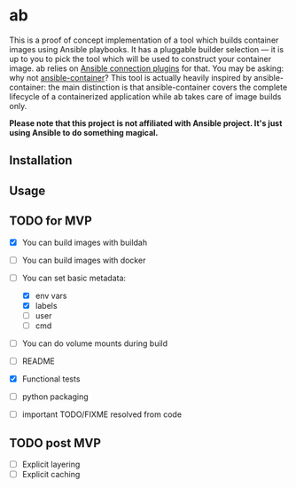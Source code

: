 # ab

This is a proof of concept implementation of a tool which builds container
images using Ansible playbooks. It has a pluggable builder selection — it is up
to you to pick the tool which will be used to construct your container image.
ab relies on [Ansible connection
plugins](https://docs.ansible.com/ansible/2.6/plugins/connection.html) for
that. You may be asking: why not
[ansible-container](https://github.com/ansible/ansible-container)? This tool is
actually heavily inspired by ansible-container: the main distinction is that
ansible-container covers the complete lifecycle of a containerized application
while ab takes care of image builds only.

**Please note that this project is not affiliated with Ansible project. It's just using Ansible to do something magical.**


## Installation

## Usage

## TODO for MVP

* [x] You can build images with buildah
* [ ] You can build images with docker
* [ ] You can set basic metadata:
  * [x] env vars
  * [x] labels
  * [ ] user
  * [ ] cmd
* [ ] You can do volume mounts during build
* [ ] README
* [x] Functional tests
* [ ] python packaging
* [ ] important TODO/FIXME resolved from code


## TODO post MVP

* [ ] Explicit layering
* [ ] Explicit caching
